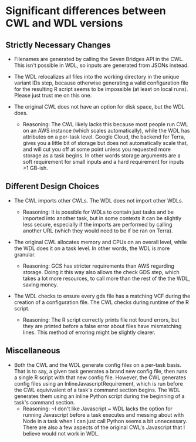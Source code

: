 # Significant differences between CWL and WDL versions

## Strictly Necessary Changes  
* Filenames are generated by calling the Seven Bridges API in the CWL. This isn't possible in WDL, so inputs are generated from JSONs instead.  

* The WDL relocalizes all files into the working directory in the unique variant IDs step, because otherwise generating a valid configuration file for the resulting R script seems to be impossible (at least on local runs). Please just trust me on this one.  

* The original CWL does not have an option for disk space, but the WDL does.  
	* Reasoning: The CWL likely lacks this because most people run CWL on an AWS instance (which scales automatically), while the WDL has attributes on a per-task level. Google Cloud, the backend for Terra, gives you a little bit of storage but does not automatically scale that, and will cut you off at some point unless you requested more storage as a task begins. In other words storage arguments are a soft requirement for small inputs and a hard requirement for inputs >1 GB-ish.

## Different Design Choices
* The CWL imports other CWLs. The WDL does not import other WDLs.  
	* Reasoning: It is possible for WDLs to contain just tasks and be imported into another task, but in some contexts it can be slightly less secure, especially if the imports are performed by calling another URL (which they would need to be if be ran on Terra).

* The original CWL allocates memory and CPUs on an overall level, while the WDL does it on a task level. In other words, the WDL is more granular.  
	* Reasoning: GCS has stricter requirements than AWS regarding storage. Doing it this way also allows the check GDS step, which takes a lot more resources, to call more than the rest of the the WDL, saving money.

* The WDL checks to ensure every gds file has a matching VCF during the creation of a configuration file. The CWL checks during runtime of the R script.
	* Reasoning: The R script correctly prints file not found errors, but they are printed before a false error about files have mismatching lines. This method of erroring might be slightly clearer.


## Miscellaneous
* Both the CWL and the WDL generate config files on a per-task basis. That is to say, a given task generates a brand new config file, then runs a single R script with that new config file. However, the CWL generates config files using an InlineJavascriptRequirement, which is run before the CWL equivivalent of a task's command section begins. The WDL generates them using an inline Python script during the beginning of a task's command section.  
	* Reasoning: ~I don't like Javascript.~ WDL lacks the option for running Javascript before a task executes and messing about with Node in a task when I can just call Python seems a bit unnecessary. There are also a few aspects of the original CWL's Javascript that I believe would not work in WDL.
